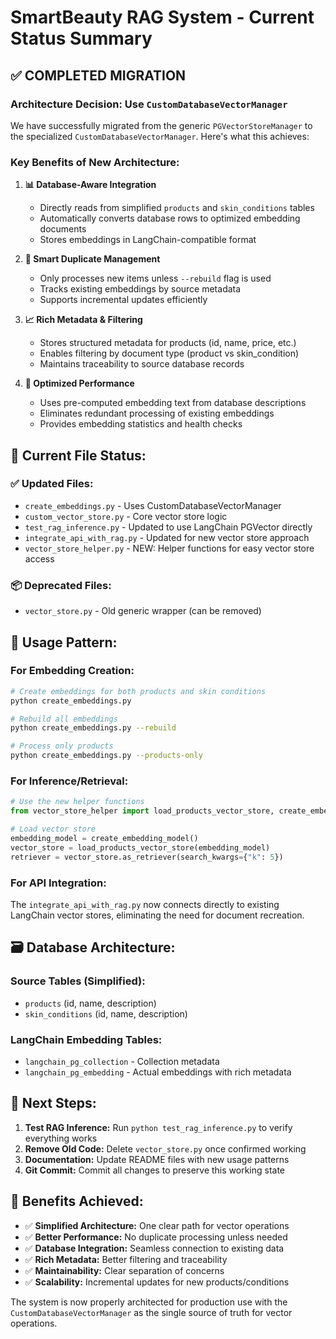 # SmartBeauty RAG System - Current Status Summary

## ✅ **COMPLETED MIGRATION**

### **Architecture Decision: Use `CustomDatabaseVectorManager`**

We have successfully migrated from the generic `PGVectorStoreManager` to the specialized `CustomDatabaseVectorManager`. Here's what this achieves:

### **Key Benefits of New Architecture:**

1. **📊 Database-Aware Integration**
   - Directly reads from simplified `products` and `skin_conditions` tables
   - Automatically converts database rows to optimized embedding documents
   - Stores embeddings in LangChain-compatible format

2. **🔄 Smart Duplicate Management**
   - Only processes new items unless `--rebuild` flag is used
   - Tracks existing embeddings by source metadata
   - Supports incremental updates efficiently

3. **📈 Rich Metadata & Filtering**
   - Stores structured metadata for products (id, name, price, etc.)
   - Enables filtering by document type (product vs skin_condition)
   - Maintains traceability to source database records

4. **🎯 Optimized Performance**
   - Uses pre-computed embedding text from database descriptions
   - Eliminates redundant processing of existing embeddings
   - Provides embedding statistics and health checks

## **📁 Current File Status:**

### **✅ Updated Files:**
- `create_embeddings.py` - Uses CustomDatabaseVectorManager
- `custom_vector_store.py` - Core vector store logic
- `test_rag_inference.py` - Updated to use LangChain PGVector directly
- `integrate_api_with_rag.py` - Updated for new vector store approach
- `vector_store_helper.py` - NEW: Helper functions for easy vector store access

### **📦 Deprecated Files:**
- `vector_store.py` - Old generic wrapper (can be removed)

## **🔧 Usage Pattern:**

### **For Embedding Creation:**
```bash
# Create embeddings for both products and skin conditions
python create_embeddings.py

# Rebuild all embeddings
python create_embeddings.py --rebuild

# Process only products
python create_embeddings.py --products-only
```

### **For Inference/Retrieval:**
```python
# Use the new helper functions
from vector_store_helper import load_products_vector_store, create_embedding_model

# Load vector store
embedding_model = create_embedding_model()
vector_store = load_products_vector_store(embedding_model)
retriever = vector_store.as_retriever(search_kwargs={"k": 5})
```

### **For API Integration:**
The `integrate_api_with_rag.py` now connects directly to existing LangChain vector stores, eliminating the need for document recreation.

## **🗃️ Database Architecture:**

### **Source Tables (Simplified):**
- `products` (id, name, description)
- `skin_conditions` (id, name, description)

### **LangChain Embedding Tables:**
- `langchain_pg_collection` - Collection metadata
- `langchain_pg_embedding` - Actual embeddings with rich metadata

## **🚀 Next Steps:**

1. **Test RAG Inference:** Run `python test_rag_inference.py` to verify everything works
2. **Remove Old Code:** Delete `vector_store.py` once confirmed working
3. **Documentation:** Update README files with new usage patterns
4. **Git Commit:** Commit all changes to preserve this working state

## **🎯 Benefits Achieved:**

- ✅ **Simplified Architecture:** One clear path for vector operations
- ✅ **Better Performance:** No duplicate processing unless needed
- ✅ **Database Integration:** Seamless connection to existing data
- ✅ **Rich Metadata:** Better filtering and traceability
- ✅ **Maintainability:** Clear separation of concerns
- ✅ **Scalability:** Incremental updates for new products/conditions

The system is now properly architected for production use with the `CustomDatabaseVectorManager` as the single source of truth for vector operations.

